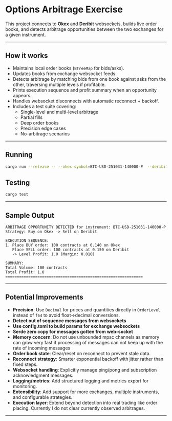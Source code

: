 # Options Arbitrage Exercise

This project connects to **Okex** and **Deribit** websockets, builds live order books, and detects arbitrage opportunities between the two exchanges for a given instrument.

---

## How it works
- Maintains local order books (`BTreeMap` for bids/asks).
- Updates books from exchange websocket feeds.
- Detects arbitrage by matching bids from one book against asks from the other, traversing multiple levels if profitable.
- Prints execution sequence and profit summary when an opportunity appears.
- Handles websocket disconnects with automatic reconnect + backoff.
- Includes a test suite covering:
  - Single-level and multi-level arbitrage
  - Partial fills
  - Deep order books
  - Precision edge cases
  - No-arbitrage scenarios

---

## Running
```bash
cargo run --release -- --okex-symbol=BTC-USD-251031-140000-P  --deribit-symbol=BTC-31OCT25-140000-P
```

## Testing
```bash
cargo test
```

---

## Sample Output

```
ARBITRAGE OPPORTUNITY DETECTED for instrument: BTC-USD-251031-140000-P
Strategy: Buy on Okex -> Sell on Deribit

EXECUTION SEQUENCE:
1. Place BUY order: 100 contracts at 0.140 on Okex
   Place SELL order: 100 contracts at 0.150 on Deribit
   -> Level Profit: 1.0 (Margin: 0.010)

SUMMARY:
Total Volume: 100 contracts
Total Profit: 1.0
============================================================
```

---

## Potential Improvements
- **Precision**: Use `Decimal` for prices and quantities directly in `OrderLevel` instead of `f64` to avoid float→decimal conversions.
- **Detect out of sequence messages from websockets**
- **Use config.toml to build params for exchange websockets**
- **Serde zero copy for messages gotten from web-socket**
- **Memory concern**: Do not use unbounded mpsc channels as memory can grow very fast if processing of messages can not keep up with the rate of incoming messages
- **Order book state**: Clear/reset on reconnect to prevent stale data.
- **Reconnect strategy**: Smarter exponential backoff with jitter rather than fixed steps.
- **Websocket handling**: Explicitly manage ping/pong and subscription acknowledgment messages.
- **Logging/metrics**: Add structured logging and metrics export for monitoring.
- **Extensibility**: Add support for more exchanges, multiple instruments, and configurable strategies.
- **Execution layer**: Extend beyond detection into real trading like order placing. Currently I do not clear currently observed arbitrages.

---

